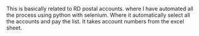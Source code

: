 This is basically related to RD postal accounts. where I have automated all the process using python with selenium. Where it automatically select all the accounts and pay the list.
It takes account numbers from the excel sheet.
